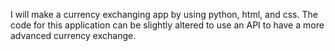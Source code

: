 I will make a currency exchanging app by using python, html, and css. The code for this application can be slightly altered to use an API to have a more advanced currency exchange.